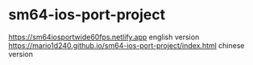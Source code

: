 # sm64-ios-port-project
https://sm64iosportwide60fps.netlify.app english version
https://mario1d240.github.io/sm64-ios-port-project/index.html chinese version
